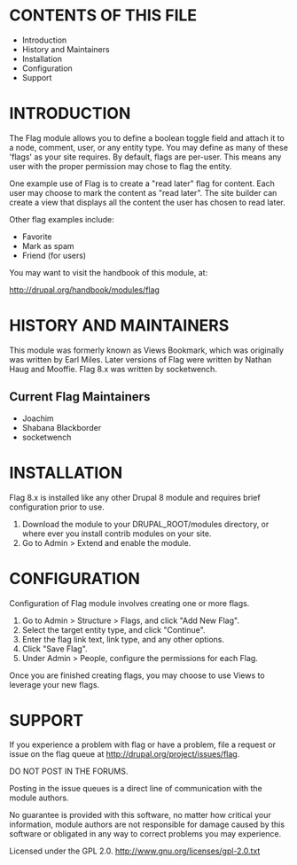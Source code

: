 CONTENTS OF THIS FILE
=====================

 * Introduction
 * History and Maintainers
 * Installation
 * Configuration
 * Support

INTRODUCTION
============

The Flag module allows you to define a boolean toggle field and attach it to a
node, comment, user, or any entity type. You may define as many of these 'flags'
as your site requires. By default, flags are per-user. This means any user with
the proper permission may chose to flag the entity.

One example use of Flag is to create a "read later" flag for content. Each user
may choose to mark the content as "read later". The site builder can create a
view that displays all the content the user has chosen to read later.

Other flag examples include:
 * Favorite
 * Mark as spam
 * Friend (for users)

You may want to visit the handbook of this module, at:

  http://drupal.org/handbook/modules/flag

HISTORY AND MAINTAINERS
=======================

This module was formerly known as Views Bookmark, which was originally was
written by Earl Miles. Later versions of Flag were written by Nathan Haug and
Mooffie. Flag 8.x was written by socketwench.

Current Flag Maintainers
------------------------
 * Joachim
 * Shabana Blackborder
 * socketwench

INSTALLATION
============

Flag 8.x is installed like any other Drupal 8 module and requires brief
configuration prior to use.

1. Download the module to your DRUPAL_ROOT/modules directory, or where ever you
install contrib modules on your site.
2. Go to Admin > Extend and enable the module.

CONFIGURATION
=============

Configuration of Flag module involves creating one or more flags.

1. Go to Admin > Structure > Flags, and click "Add New Flag".
2. Select the target entity type, and click "Continue".
3. Enter the flag link text, link type, and any other options.
4. Click "Save Flag".
5. Under Admin > People, configure the permissions for each Flag.

Once you are finished creating flags, you may choose to use Views to leverage your new flags.

SUPPORT
=======

If you experience a problem with flag or have a problem, file a request or
issue on the flag queue at http://drupal.org/project/issues/flag.

DO NOT POST IN THE FORUMS.

Posting in the issue queues is a direct line of communication with the module
authors.

No guarantee is provided with this software, no matter how critical your
information, module authors are not responsible for damage caused by this
software or obligated in any way to correct problems you may experience.

Licensed under the GPL 2.0.
http://www.gnu.org/licenses/gpl-2.0.txt
